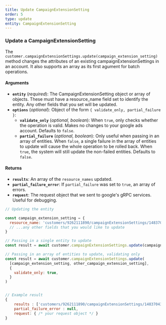 ```yaml
---
title: Update CampaignExtensionSetting
order: 5
type: update
entity: CampaignExtensionSetting
---
```


### Update a CampaignExtensionSetting

The `customer.campaignExtensionSettings.update(campaign_extension_setting)` method changes the attributes of an existing campaignExtensionSettings in an account. It also supports an array as its first agument for batch operations.

#### Arguments

- **`entity`** (_required_): The CampaignExtensionSetting object or array of objects. These must have a resource_name field set to identify the entity. Any other fields that you set will be updated.
- **`options`** (_optional_): Object of the form `{ validate_only, partial_failure }`:
  - **`validate_only`** (_optional, boolean_): When `true`, only checks whether the operation is valid. Makes no changes to your google ads account. Defaults to `false`.
  - **`partial_failure`** (_optional, boolean_): Only useful when passing in an array of entities. When `false`, a single failure in the array of entities to update will cause the whole operation to be rolled back. When `true`, the system will still update the non-failed entities. Defaults to `false`.

#### Returns

- **`results`**: An array of the `resource_names` updated.
- **`partial_failure_error`**: If `partial_failure` was set to `true`, an array of errors.
- **`request`**: The request object that we sent to google's gRPC services. Useful for debugging.

```javascript
// Updating the entity

const campaign_extension_setting = {
  resource_name: 'customers/9262111890/campaignExtensionSettings/1483704368~SITELINK', // The resource_name is required
  // ...any other fields that you would like to update
}

// Passing in a single entity to update
const result = await customer.campaignExtensionSettings.update(campaign_extension_setting)

// Passing in an array of entities to update, validating only
const result = await customer.campaignExtensionSettings.update(
  [campaign_extension_setting, other_campaign_extension_setting],
  {
    validate_only: true,
  }
)
```

```javascript

// Example result
{
	results : ['customers/9262111890/campaignExtensionSettings/1483704368~SITELINK'],
	partial_failure_error : null,
	request: { /* your request object */ }
}

```
